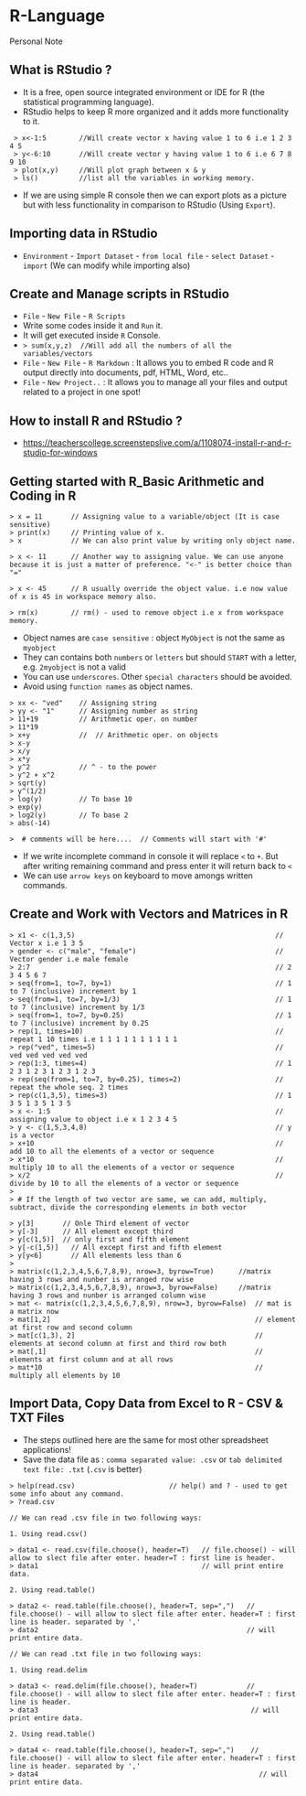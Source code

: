# R-Language
Personal Note

## What is RStudio ?
- It is a free, open source integrated environment or IDE for R (the statistical programming language).
- RStudio helps to keep R more organized and it adds more functionality to it.

```
 > x<-1:5        //Will create vector x having value 1 to 6 i.e 1 2 3 4 5
 > y<-6:10       //Will create vector y having value 1 to 6 i.e 6 7 8 9 10
 > plot(x,y)     //Will plot graph between x & y
 > ls()          //list all the variables in working memory.
```
- If we are using simple R console then we can export plots as a picture but with less functionality in comparison to RStudio (Using `Export`).

## Importing data in RStudio

- `Environment` - `Import Dataset` - `from local file` - `select Dataset` - `import` (We can modify while importing also)

## Create and Manage scripts in RStudio

- `File` - `New File` - `R Scripts`
- Write some codes inside it and `Run` it.
- It will get executed inside `R` Console.
- `> sum(x,y,z)  //Will add all the numbers of all the variables/vectors`
- `File` - `New File` - `R Markdown` : It allows you to embed R code and R output directly into documents, pdf, HTML, Word, etc..
-  `File` - `New Project..` : It allows you to manage all your files and output related to a project in one spot!

## How to install R and RStudio ?
- https://teacherscollege.screenstepslive.com/a/1108074-install-r-and-r-studio-for-windows

## Getting started with R_Basic Arithmetic and Coding in R

```
> x = 11       // Assigning value to a variable/object (It is case sensitive)
> print(x)     // Printing value of x.
> x            // We can also print value by writing only object name.

> x <- 11      // Another way to assigning value. We can use anyone because it is just a matter of preference. "<-" is better choice than "="

> x <- 45      // R usually override the object value. i.e now value of x is 45 in workspace memory also.

> rm(x)        // rm() - used to remove object i.e x from workspace memory.

```
- Object names are `case sensitive` : object `MyObject` is not the same as `myobject`
- They can contains both `numbers` or `letters` but should `START` with a letter, e.g. `2myobject` is not a valid
- You can use `underscores`. Other `special characters` should be avoided.
- Avoid using `function names` as object names.

```
> xx <- "ved"    // Assigning string
> yy <- "1"      // Assigning number as string
> 11+19          // Arithmetic oper. on number
> 11*19
> x+y            //  // Arithmetic oper. on objects
> x-y
> x/y
> x*y
> y^2            // ^ - to the power
> y^2 + x^2
> sqrt(y)
> y^(1/2)
> log(y)         // To base 10
> exp(y)
> log2(y)        // To base 2
> abs(-14)

>  # comments will be here....  // Comments will start with '#'
```

- If we write incomplete command in console it will replace `<` to `+`. But after writing remaining command and press enter it will return back to `<`
- We can use `arrow keys` on keyboard to move amongs written commands.

## Create and Work with Vectors and Matrices in R

```
> x1 <- c(1,3,5)                                                 // Vector x i.e 1 3 5
> gender <- c("male", "female")                                  // Vector gender i.e male female
> 2:7                                                            // 2 3 4 5 6 7
> seq(from=1, to=7, by=1)                                        // 1 to 7 (inclusive) increment by 1
> seq(from=1, to=7, by=1/3)                                      // 1 to 7 (inclusive) increment by 1/3
> seq(from=1, to=7, by=0.25)                                     // 1 to 7 (inclusive) increment by 0.25
> rep(1, times=10)                                               // repeat 1 10 times i.e 1 1 1 1 1 1 1 1 1 1
> rep("ved", times=5)                                            // ved ved ved ved ved
> rep(1:3, times=4)                                              // 1 2 3 1 2 3 1 2 3 1 2 3
> rep(seq(from=1, to=7, by=0.25), times=2)                       // repeat the whole seq. 2 times
> rep(c(1,3,5), times=3)                                         // 1 3 5 1 3 5 1 3 5
> x <- 1:5                                                       // assigning value to object i.e x 1 2 3 4 5
> y <- c(1,5,3,4,8)                                              // y is a vector
> x+10                                                           // add 10 to all the elements of a vector or sequence
> x*10                                                           // multiply 10 to all the elements of a vector or sequence
> x/2                                                            // divide by 10 to all the elements of a vector or sequence
>
> # If the length of two vector are same, we can add, multiply, subtract, divide the corresponding elements in both vector

> y[3]       // Onle Third element of vector                                             
> y[-3]      // All element except third
> y[c(1,5)]  // only first and fifth element
> y[-c(1,5)]   // All except first and fifth element
> y[y<6]       // All elements less than 6
> 
> matrix(c(1,2,3,4,5,6,7,8,9), nrow=3, byrow=True)      //matrix having 3 rows and nunber is arranged row wise
> matrix(c(1,2,3,4,5,6,7,8,9), nrow=3, byrow=False)     //matrix having 3 rows and nunber is arranged column wise
> mat <- matrix(c(1,2,3,4,5,6,7,8,9), nrow=3, byrow=False)  // mat is a matrix now
> mat[1,2]                                                  // element at first row and second column
> mat[c(1,3), 2]                                            // elements at second column at first and third row both
> mat[,1]                                                   // elements at first column and at all rows
> mat*10                                                    // multiply all elements by 10

```

## Import Data, Copy Data from Excel to R - CSV & TXT Files
- The steps outlined here are the same for most other spreadsheet applications!
 -  Save the data file as : `comma separated value: .csv` or `tab delimited text file: .txt` (`.csv` is better)
 ```
 > help(read.csv)                       // help() and ? - used to get some info about any command.
 > ?read.csv
 
 // We can read .csv file in two following ways:
 
 1. Using read.csv()
 
 > data1 <- read.csv(file.choose(), header=T)   // file.choose() - will allow to slect file after enter. header=T : first line is header.
 > data1                                        // will print entire data.
 
 2. Using read.table()
 
 > data2 <- read.table(file.choose(), header=T, sep=",")   // file.choose() - will allow to slect file after enter. header=T : first line is header. separated by ','
 > data2                                                   // will print entire data.
 
 // We can read .txt file in two following ways:
 
 1. Using read.delim
 
 > data3 <- read.delim(file.choose(), header=T)            // file.choose() - will allow to slect file after enter. header=T : first line is header.
 > data3                                                    // will print entire data.
 
 2. Using read.table()
 
 > data4 <- read.table(file.choose(), header=T, sep=",")    // file.choose() - will allow to slect file after enter. header=T : first line is header. separated by ','
 > data4                                                      // will print entire data.
 ```


